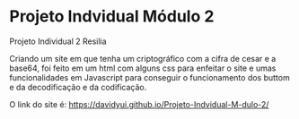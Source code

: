 # Projeto Indvidual Módulo 2
 Projeto Individual 2 Resilia
 
 Criando um site em que tenha um criptográfico com a cifra de cesar e a base64, foi feito em um html com alguns css para enfeitar o site e umas funcionalidades em Javascript para conseguir o funcionamento dos buttom e da decodificação e da codificação.
 
 O link do site é: https://davidyui.github.io/Projeto-Indvidual-M-dulo-2/
 
 
